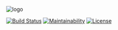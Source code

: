 ![logo](https://i.imgur.com/1twBExJ.png "Password4j logo")

[![Build Status](https://travis-ci.com/firaja/password4j.svg?token=nvb5Kq8CDRgsuTzgpwJN&branch=master)](https://travis-ci.com/firaja/password4j)
[![Maintainability](https://api.codeclimate.com/v1/badges/936ee009458f2254c8cc/maintainability)](https://codeclimate.com/github/firaja/password4j/maintainability)
[![License](https://img.shields.io/badge/License-Apache%202.0-blue.svg)](https://opensource.org/licenses/Apache-2.0)